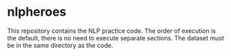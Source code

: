 # nlpheroes
This repository contains the NLP practice code. The order of execution is the default, there is no need to execute separate sections. The dataset must be in the same directory as the code.
